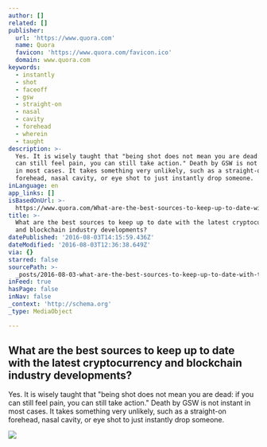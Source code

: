 ```yaml
---
author: []
related: []
publisher:
  url: 'https://www.quora.com'
  name: Quora
  favicon: 'https://www.quora.com/favicon.ico'
  domain: www.quora.com
keywords:
  - instantly
  - shot
  - faceoff
  - gsw
  - straight-on
  - nasal
  - cavity
  - forehead
  - wherein
  - taught
description: >-
  Yes. It is wisely taught that "being shot does not mean you are dead: if you
  can still feel pain, you can still take action." Death by GSW is not instant
  in most cases. It takes something very unlikely, such as a straight-on
  forehead, nasal cavity, or eye shot to just instantly drop someone.
inLanguage: en
app_links: []
isBasedOnUrl: >-
  https://www.quora.com/What-are-the-best-sources-to-keep-up-to-date-with-the-latest-cryptocurrency-and-blockchain-industry-developments
title: >-
  What are the best sources to keep up to date with the latest cryptocurrency
  and blockchain industry developments?
datePublished: '2016-08-03T14:15:59.436Z'
dateModified: '2016-08-03T12:36:38.649Z'
via: {}
starred: false
sourcePath: >-
  _posts/2016-08-03-what-are-the-best-sources-to-keep-up-to-date-with-the-latest.md
inFeed: true
hasPage: false
inNav: false
_context: 'http://schema.org'
_type: MediaObject

---
```

<article style=""><h1>What are the best sources to keep up to date with the latest cryptocurrency and blockchain industry developments?</h1><p>Yes. It is wisely taught that "being shot does not mean you are dead: if you can still feel pain, you can still take action." Death by GSW is not instant in most cases. It takes something very unlikely, such as a straight-on forehead, nasal cavity, or eye shot to just instantly drop someone.</p><img src="https://qsf.ec.quoracdn.net/-images.new_grid.fb_share_default.pnge6dde9cfa6e03c43.png" /></article>